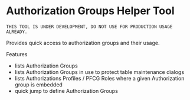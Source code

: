 # Authorization Groups Helper Tool

`THIS TOOL IS UNDER DEVELOPMENT, DO NOT USE FOR PRODUCTION USAGE ALREADY.` 

Provides quick access to authorization groups and their usage. 

Features
- lists Authorization Groups
- lists Authorization Groups in use to protect table maintenance dialogs
- lists Authorizations Profiles / PFCG Roles where a given Authorization group is embedded
- quick jump to define Authorization Groups
